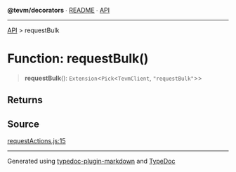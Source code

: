 **@tevm/decorators** ∙ [README](../README.md) ∙ [API](../API.md)

***

[API](../API.md) > requestBulk

# Function: requestBulk()

> **requestBulk**(): `Extension`\<`Pick`\<`TevmClient`, `"requestBulk"`\>\>

## Returns

## Source

[requestActions.js:15](https://github.com/evmts/tevm-monorepo/blob/main/packages/decorators/src/requestActions.js#L15)

***
Generated using [typedoc-plugin-markdown](https://www.npmjs.com/package/typedoc-plugin-markdown) and [TypeDoc](https://typedoc.org/)
